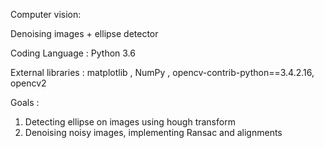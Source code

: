 Computer vision:

Denoising images + ellipse detector

Coding Language : Python 3.6 

External libraries : matplotlib , NumPy , opencv-contrib-python==3.4.2.16, opencv2

Goals : 

1) Detecting ellipse on images using hough transform
2) Denoising noisy images, implementing Ransac and alignments
